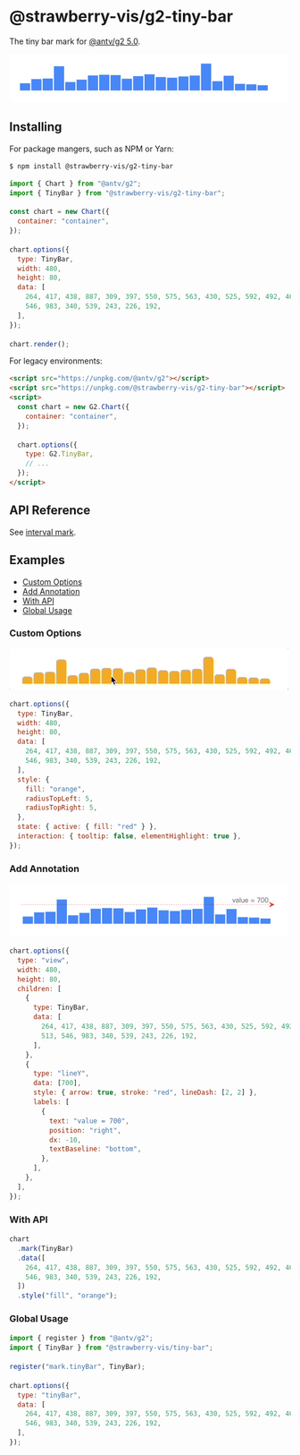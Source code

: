 # @strawberry-vis/g2-tiny-bar

The tiny bar mark for [@antv/g2 5.0](https://github.com/antvis/g2).

<img src="./img/basic.jpg" width=500 alt="basic">

## Installing

For package mangers, such as NPM or Yarn:

```bash
$ npm install @strawberry-vis/g2-tiny-bar
```

```js
import { Chart } from "@antv/g2";
import { TinyBar } from "@strawberry-vis/g2-tiny-bar";

const chart = new Chart({
  container: "container",
});

chart.options({
  type: TinyBar,
  width: 480,
  height: 80,
  data: [
    264, 417, 438, 887, 309, 397, 550, 575, 563, 430, 525, 592, 492, 467, 513,
    546, 983, 340, 539, 243, 226, 192,
  ],
});

chart.render();
```

For legacy environments:

```html
<script src="https://unpkg.com/@antv/g2"></script>
<script src="https://unpkg.com/@strawberry-vis/g2-tiny-bar"></script>
<script>
  const chart = new G2.Chart({
    container: "container",
  });

  chart.options({
    type: G2.TinyBar,
    // ...
  });
</script>
```

## API Reference

See [interval mark](https://g2.antv.antgroup.com/spec/mark/interval).

## Examples

- [Custom Options](#custom-options)
- [Add Annotation](#add-annotation)
- [With API](#with-api)
- [Global Usage](#global-usage)

### Custom Options

<img src="./img/basic-style.gif" width=500 alt="basic-style">

```js
chart.options({
  type: TinyBar,
  width: 480,
  height: 80,
  data: [
    264, 417, 438, 887, 309, 397, 550, 575, 563, 430, 525, 592, 492, 467, 513,
    546, 983, 340, 539, 243, 226, 192,
  ],
  style: {
    fill: "orange",
    radiusTopLeft: 5,
    radiusTopRight: 5,
  },
  state: { active: { fill: "red" } },
  interaction: { tooltip: false, elementHighlight: true },
});
```

### Add Annotation

<img src="./img/basic-link.jpg" width=500 alt="basic-link">

```js
chart.options({
  type: "view",
  width: 480,
  height: 80,
  children: [
    {
      type: TinyBar,
      data: [
        264, 417, 438, 887, 309, 397, 550, 575, 563, 430, 525, 592, 492, 467,
        513, 546, 983, 340, 539, 243, 226, 192,
      ],
    },
    {
      type: "lineY",
      data: [700],
      style: { arrow: true, stroke: "red", lineDash: [2, 2] },
      labels: [
        {
          text: "value = 700",
          position: "right",
          dx: -10,
          textBaseline: "bottom",
        },
      ],
    },
  ],
});
```

### With API

```js
chart
  .mark(TinyBar)
  .data([
    264, 417, 438, 887, 309, 397, 550, 575, 563, 430, 525, 592, 492, 467, 513,
    546, 983, 340, 539, 243, 226, 192,
  ])
  .style("fill", "orange");
```

### Global Usage

```js
import { register } from "@antv/g2";
import { TinyBar } from "@strawberry-vis/tiny-bar";

register("mark.tinyBar", TinyBar);

chart.options({
  type: "tinyBar",
  data: [
    264, 417, 438, 887, 309, 397, 550, 575, 563, 430, 525, 592, 492, 467, 513,
    546, 983, 340, 539, 243, 226, 192,
  ],
});
```
